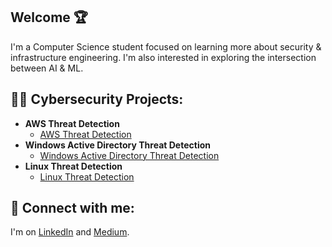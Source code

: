 ## Welcome 🏆

I'm a Computer Science student focused on learning more about security & infrastructure engineering. I'm also interested in exploring the intersection between AI & ML.

<h2>👨‍💻 Cybersecurity Projects:</h2>

- <b>AWS Threat Detection </b>
  - [AWS Threat Detection](https://github.com/MadebySiris/AWS-Threat-Detection)
- <b>Windows Active Directory Threat Detection </b>
  - [Windows Active Directory Threat Detection](https://github.com/MadebySiris/Windows-Active-Directory-Detection)
- <b>Linux Threat Detection </b>
  - [Linux Threat Detection](https://github.com/MadebySiris/Linux-Threat-Detection/)

<h2> 🤳 Connect with me:</h2>

I'm on [LinkedIn](https://www.linkedin.com/in/siris-st-victor-a42329260/) and [Medium](https://medium.com/@sst.victor05).
  

<!--
MadebySiris/MadebySiris is a ✨ special ✨ repository because its `README.md` (this file) appears on your GitHub profile.
You can click the Preview link to take a look at your changes.

- 👋 Hi, I’m Siris, a computer science student from LI, NY
- 👀 I’m interested in Threat research and detection
- 🌱 I’m currently learning terraform and AWS along with web application security
- 📫 I'm easiest to reach @ sst.victor05@gmail.com
-  I'm open to collaborating on Cloud Based Projects, Security Engineering, Threat Detection content, Home Labs, & more.
💭 Ask me about 💭 
- Detection engineering
- Detection for critical apps
- Carribean Food 
- Muay Thai
- Anime & Manga
- Music, Rap Music
-->




